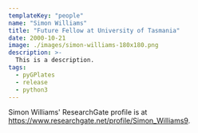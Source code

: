 ```yaml
---
templateKey: "people"
name: "Simon Williams"
title: "Future Fellow at University of Tasmania"
date: 2000-10-21
image: ./images/simon-williams-180x180.png
description: >-
  This is a description.
tags:
  - pyGPlates
  - release
  - python3
---
```


Simon Williams' ResearchGate profile is at https://www.researchgate.net/profile/Simon_Williams9.
